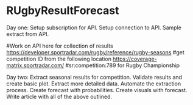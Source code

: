 # RUgbyResultForecast

Day one:
Setup subscription for API.
Setup connection to API.
Sample extract from API.

#Work on API here for collection of results https://developer.sportradar.com/rugby/reference/rugby-seasons
#get competition ID from the following location https://coverage-matrix.sportradar.com/
#sr:competition:789 for Rugby Championship 


Day two:
Extract seasonal results for competition. 
Validate results and create basic plot. 
Extract more detailed data. 
Automate the extraction process. 
Create forecast with probabilities. 
Create visuals with forecast. 
Write article with all of the above outlined. 